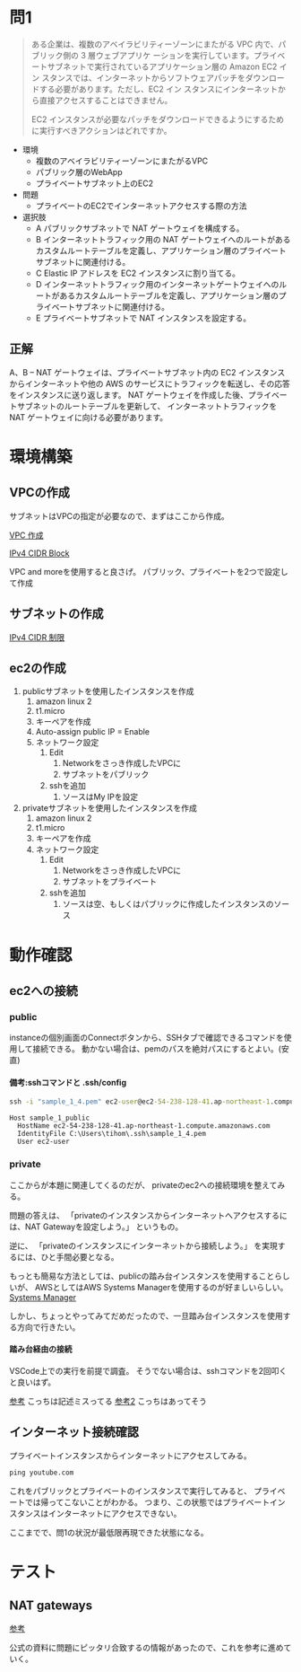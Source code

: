 
# 問1

> ある企業は、複数のアベイラビリティーゾーンにまたがる VPC 内で、パブリック側の 3 層ウェブアプリケ
> ーションを実行しています。プライベートサブネットで実行されているアプリケーション層の Amazon EC2 イン
> スタンスでは、インターネットからソフトウェアパッチをダウンロードする必要があります。ただし、EC2 イン
> スタンスにインターネットから直接アクセスすることはできません。
>
> EC2 インスタンスが必要なパッチをダウンロードできるようにするために実行すべきアクションはどれですか。

* 環境
  * 複数のアベイラビリティーゾーンにまたがるVPC
  * パブリック層のWebApp
  * プライベートサブネット上のEC2
* 問題
  * プライベートのEC2でインターネットアクセスする際の方法
* 選択肢
  * A パブリックサブネットで NAT ゲートウェイを構成する。
  * B インターネットトラフィック用の NAT ゲートウェイへのルートがあるカスタムルートテーブルを定義し、アプリケーション層のプライベートサブネットに関連付ける。
  * C Elastic IP アドレスを EC2 インスタンスに割り当てる。
  * D インターネットトラフィック用のインターネットゲートウェイへのルートがあるカスタムルートテーブルを定義し、アプリケーション層のプライベートサブネットに関連付ける。
  * E プライベートサブネットで NAT インスタンスを設定する。

## 正解

A、B – NAT ゲートウェイは、プライベートサブネット内の EC2 インスタンスからインターネットや他の
AWS のサービスにトラフィックを転送し、その応答をインスタンスに送り返します。
NAT ゲートウェイを作成した後、プライベートサブネットのルートテーブルを更新して、
インターネットトラフィックを NAT ゲートウェイに向ける必要があります。




# 環境構築

## VPCの作成

サブネットはVPCの指定が必要なので、まずはここから作成。

[VPC 作成](https://docs.aws.amazon.com/ja_jp/directoryservice/latest/admin-guide/gsg_create_vpc.html)

[IPv4 CIDR Block](https://qiita.com/Nt_CeCZL/items/937ffc3d42c0025353e3)

VPC and moreを使用すると良さげ。
パブリック、プライベートを2つで設定して作成

## サブネットの作成

[IPv4 CIDR 制限](https://docs.aws.amazon.com/vpc/latest/userguide/configure-your-vpc.html#add-cidr-block-restrictions)


## ec2の作成

1. publicサブネットを使用したインスタンスを作成
   1. amazon linux 2
   2. t1.micro
   3. キーペアを作成
   4. Auto-assign public IP = Enable
   5. ネットワーク設定
      1. Edit
         1. Networkをさっき作成したVPCに
         2. サブネットをパブリック
      2. sshを追加
         1. ソースはMy IPを設定
2. privateサブネットを使用したインスタンスを作成
   1. amazon linux 2
   2. t1.micro
   3. キーペアを作成
   4. ネットワーク設定
      1. Edit
         1. Networkをさっき作成したVPCに
         2. サブネットをプライベート
      2. sshを追加
         1. ソースは空、もしくはパブリックに作成したインスタンスのソース

# 動作確認

## ec2への接続

### public

instanceの個別画面のConnectボタンから、SSHタブで確認できるコマンドを使用して接続できる。
動かない場合は、pemのパスを絶対パスにするとよい。(安直)

#### 備考:sshコマンドと .ssh/config

```cmd
ssh -i "sample_1_4.pem" ec2-user@ec2-54-238-128-41.ap-northeast-1.compute.amazonaws.com
```

```config
Host sample_1_public
  HostName ec2-54-238-128-41.ap-northeast-1.compute.amazonaws.com
  IdentityFile C:\Users\tihom\.ssh\sample_1_4.pem
  User ec2-user
```


### private

ここからが本題に関連してくるのだが、
privateのec2への接続環境を整えてみる。

問題の答えは、
「privateのインスタンスからインターネットへアクセスするには、NAT Gatewayを設定しよう。」
というもの。

逆に、
「privateのインスタンスにインターネットから接続しよう。」
を実現するには、ひと手間必要となる。

もっとも簡易な方法としては、publicの踏み台インスタンスを使用することらしいが、
AWSとしてはAWS Systems Managerを使用するのが好ましいらしい。
[Systems Manager](https://docs.aws.amazon.com/systems-manager/latest/userguide/session-manager-prerequisites.html)


しかし、ちょっとやってみてだめだったので、一旦踏み台インスタンスを使用する方向で行きたい。

#### 踏み台経由の接続

VSCode上での実行を前提で調査。
そうでない場合は、sshコマンドを2回叩くと良いはず。

[参考](https://qiita.com/NaNaoki/items/e874875ccf89b58c7f76)
こっちは記述ミスってる
[参考2](https://ichiri.biz/tech/vscode-multihop-remote-ssh/)
こっちはあってそう


## インターネット接続確認

プライベートインスタンスからインターネットにアクセスしてみる。

```cmd
ping youtube.com
```

これをパブリックとプライベートのインスタンスで実行してみると、
プライベートでは帰ってこないことがわかる。
つまり、この状態ではプライベートインスタンスはインターネットにアクセスできない。


ここまでで、問1の状況が最低限再現できた状態になる。

# テスト

## NAT gateways

[参考](https://aws.amazon.com/jp/premiumsupport/knowledge-center/nat-gateway-vpc-private-subnet/)

公式の資料に問題にピッタリ合致するの情報があったので、これを参考に進めていく。



